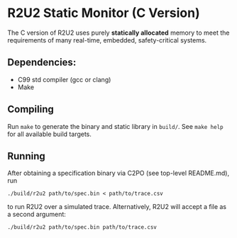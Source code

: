 # R2U2 Static Monitor (C Version)

The C version of R2U2 uses purely **statically allocated** memory to meet the requirements of many
real-time, embedded, safety-critical systems.

## Dependencies:
- C99 std compiler (gcc or clang)
- Make

## Compiling

Run `make` to generate the binary and static library in `build/`. See `make help` for all available
build targets.

## Running

After obtaining a specification binary via C2PO (see top-level README.md), run

    ./build/r2u2 path/to/spec.bin < path/to/trace.csv

to run R2U2 over a simulated trace. Alternatively, R2U2 will accept a file as a second argument:

    ./build/r2u2 path/to/spec.bin path/to/trace.csv
